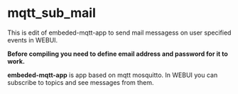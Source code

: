 # mqtt_sub_mail
This is edit of embeded-mqtt-app to send mail messagess on user specified events in WEBUI. 

**Before compiling you need to define email address and password for it to work.**

**embeded-mqtt-app** is app based on mqtt mosquitto. In WEBUI you can subscribe to topics and see messages from them.
